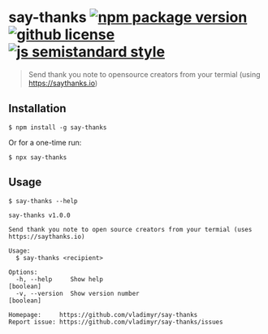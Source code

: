 # say-thanks [![npm package version](https://badgen.net/npm/v/say-thanks)](https://npm.im/say-thanks) [![github license](https://badgen.net/github/license/vladimyr/say-thanks)](https://github.com/vladimyr/say-thanks/blob/master/LICENSE) [![js semistandard style](https://badgen.net/badge/code%20style/semistandard/pink)](https://github.com/Flet/semistandard)

>Send thank you note to opensource creators from your termial (using https://saythanks.io)

## Installation

```    
$ npm install -g say-thanks
```

Or for a one-time run:

```    
$ npx say-thanks
```

## Usage

```
$ say-thanks --help

say-thanks v1.0.0

Send thank you note to open source creators from your termial (uses
https://saythanks.io)

Usage:
  $ say-thanks <recipient>

Options:
  -h, --help     Show help                                           [boolean]
  -v, --version  Show version number                                 [boolean]

Homepage:     https://github.com/vladimyr/say-thanks
Report issue: https://github.com/vladimyr/say-thanks/issues
```
